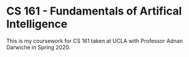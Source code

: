 # CS 161 - Fundamentals of Artifical Intelligence 

This is my coursework for CS 161 taken at UCLA with Professor Adnan Darwiche in Spring 2020. 
